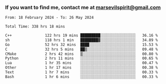 ### If you want to find me, contact me at marsevilspirit@gmail.com

<!--
**marsevilspirit/marsevilspirit** is a ✨ _special_ ✨ repository because its `README.md` (this file) appears on your GitHub profile.

Here are some ideas to get you started:

- 🔭 I’m currently working on ...
- 🌱 I’m currently learning ...
- 👯 I’m looking to collaborate on ...
- 🤔 I’m looking for help with ...
- 💬 Ask me about ...
- 📫 How to reach me: ...
- 😄 Pronouns: ...
- ⚡ Fun fact: ...
-->
<!--START_SECTION:waka-->

```txt
From: 18 February 2024 - To: 26 May 2024

Total Time: 338 hrs 18 mins

C++               122 hrs 19 mins █████████░░░░░░░░░░░░░░░░   36.16 %
sh                118 hrs 1 min   ████████▓░░░░░░░░░░░░░░░░   34.89 %
Go                52 hrs 32 mins  ████░░░░░░░░░░░░░░░░░░░░░   15.53 %
C                 32 hrs 5 mins   ██▒░░░░░░░░░░░░░░░░░░░░░░   09.48 %
CMake             2 hrs 42 mins   ▒░░░░░░░░░░░░░░░░░░░░░░░░   00.80 %
Python            2 hrs 11 mins   ░░░░░░░░░░░░░░░░░░░░░░░░░   00.65 %
Lua               1 hr 35 mins    ░░░░░░░░░░░░░░░░░░░░░░░░░   00.47 %
Other             1 hr 17 mins    ░░░░░░░░░░░░░░░░░░░░░░░░░   00.38 %
Text              1 hr 7 mins     ░░░░░░░░░░░░░░░░░░░░░░░░░   00.33 %
Bash              1 hr 6 mins     ░░░░░░░░░░░░░░░░░░░░░░░░░   00.33 %
```

<!--END_SECTION:waka-->

